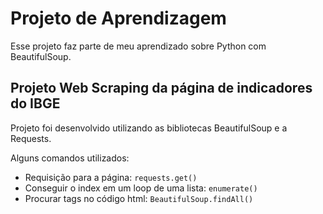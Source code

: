 # Projeto de Aprendizagem

Esse projeto faz parte de meu aprendizado sobre Python com BeautifulSoup.


## Projeto Web Scraping da página de indicadores do IBGE

Projeto foi desenvolvido utilizando as bibliotecas BeautifulSoup e a Requests.

Alguns comandos utilizados:

- Requisição para a página: `requests.get()`
- Conseguir o index em um loop de uma lista: `enumerate()`
- Procurar tags no código html: `BeautifulSoup.findAll()`
